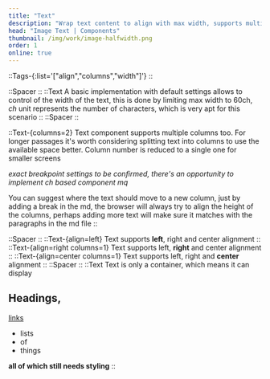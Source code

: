```yaml
---
title: "Text"
description: "Wrap text content to align with max width, supports multiple columns"
head: "Image Text | Components"
thumbnail: /img/work/image-halfwidth.png
order: 1
online: true
---
```

::Tags-{:list='["align","columns","width"]'}
::

::Spacer
::
::Text
A basic implementation with default settings allows to control of the width of the text, this is done by limiting max width to 60ch, *ch* unit represents the number of characters, which is very apt for this scenario
::
::Spacer
::

::Text-{columns=2}
Text component supports multiple columns too. For longer passages it's worth considering splitting text into columns to use the available space better. Column number is reduced to a single one for smaller screens 

*exact breakpoint settings to be confirmed, there's an opportunity to implement ch based component mq*

You can suggest where the text should move to a new column, just by adding a break in the md, the browser will always try to align the height of the columns, perhaps adding more text will make sure it matches with the paragraphs in the md file
::

::Spacer
::
::Text-{align=left}
Text supports **left**, right and center alignment
::
::Text-{align=right columns=1}
Text supports left, **right** and center alignment
::
::Text-{align=center columns=1}
Text supports left, right and **center** alignment
::
::Spacer
::
::Text
Text is only a container, which means it can display 
## Headings, 
[links](google.com) 
- lists
- of
- things

**all of which still needs styling**
::